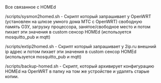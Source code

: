 Все связанное с HOMEd

/scripts/sysmon2homed.sh - 
Скрипт который запрашивает у OpenWRT (установлен на шлюзе умного дома МТС с OpenWRT) свободную память ОЗУ, загрузку процессора, занятое/свободное место и потом пихает эти значения в custom сенсор HOMEd (используется mosquitto_pub и mqtt)

/scripts/extip2homed.sh - 
Скрипт который запрашивает у 2ip.ru внешний ip адрес и потом пихает эти значения в custom сенсор HOMEd (используется mosquitto_pub и mqtt)

/scripts/backup-homed.sh - Скрипт, который архивирует конфигурацию HOMEd на OpenWRT в папку на том же устройстве и удалять старые копии.
